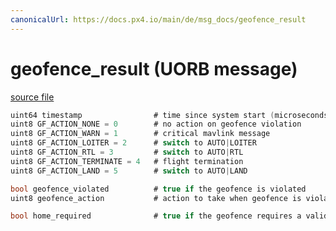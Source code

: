 ```yaml
---
canonicalUrl: https://docs.px4.io/main/de/msg_docs/geofence_result
---
```


# geofence_result (UORB message)



[source file](https://github.com/PX4/PX4-Autopilot/blob/release/1.13/msg/geofence_result.msg)

```c
uint64 timestamp                # time since system start (microseconds)
uint8 GF_ACTION_NONE = 0        # no action on geofence violation
uint8 GF_ACTION_WARN = 1        # critical mavlink message
uint8 GF_ACTION_LOITER = 2      # switch to AUTO|LOITER
uint8 GF_ACTION_RTL = 3         # switch to AUTO|RTL
uint8 GF_ACTION_TERMINATE = 4   # flight termination
uint8 GF_ACTION_LAND = 5        # switch to AUTO|LAND

bool geofence_violated          # true if the geofence is violated
uint8 geofence_action           # action to take when geofence is violated

bool home_required              # true if the geofence requires a valid home position

```
